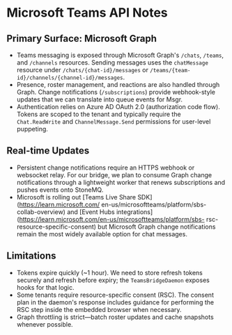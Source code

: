 # Microsoft Teams API Notes

## Primary Surface: Microsoft Graph

* Teams messaging is exposed through Microsoft Graph's `/chats`, `/teams`, and
  `/channels` resources. Sending messages uses the `chatMessage` resource under
  `/chats/{chat-id}/messages` or `/teams/{team-id}/channels/{channel-id}/messages`.
* Presence, roster management, and reactions are also handled through Graph.
  Change notifications (`/subscriptions`) provide webhook-style updates that we
  can translate into queue events for Msgr.
* Authentication relies on Azure AD OAuth 2.0 (authorization code flow). Tokens
  are scoped to the tenant and typically require the `Chat.ReadWrite` and
  `ChannelMessage.Send` permissions for user-level puppeting.

## Real-time Updates

* Persistent change notifications require an HTTPS webhook or websocket relay.
  For our bridge, we plan to consume Graph change notifications through a
  lightweight worker that renews subscriptions and pushes events onto StoneMQ.
* Microsoft is rolling out [Teams Live Share SDK](https://learn.microsoft.com/
  en-us/microsoftteams/platform/sbs-collab-overview) and [Event Hubs
  integrations](https://learn.microsoft.com/en-us/microsoftteams/platform/sbs-
  rsc-resource-specific-consent) but Microsoft Graph change notifications remain
  the most widely available option for chat messages.

## Limitations

* Tokens expire quickly (~1 hour). We need to store refresh tokens securely and
  refresh before expiry; the `TeamsBridgeDaemon` exposes hooks for that logic.
* Some tenants require resource-specific consent (RSC). The consent plan in the
  daemon's response includes guidance for performing the RSC step inside the
  embedded browser when necessary.
* Graph throttling is strict—batch roster updates and cache snapshots whenever
  possible.
